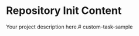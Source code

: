 Repository Init Content
=======================

Your project description here.# custom-task-sample
